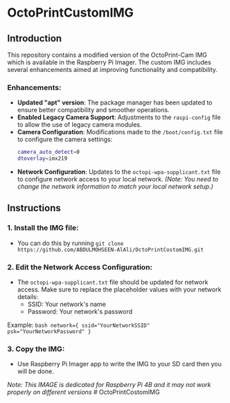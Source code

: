 # OctoPrintCustomIMG

## Introduction

This repository contains a modified version of the OctoPrint-Cam IMG which is available in the Raspberry Pi Imager. The custom IMG includes several enhancements aimed at improving functionality and compatibility.

### Enhancements:
- **Updated "apt" version**: The package manager has been updated to ensure better compatibility and smoother operations.
- **Enabled Legacy Camera Support**: Adjustments to the `raspi-config` file to allow the use of legacy camera modules.
- **Camera Configuration**: Modifications made to the `/boot/config.txt` file to configure the camera settings:
    ```bash
    camera_auto_detect=0
    dtoverlay=imx219
    ```
- **Network Configuration**: Updates to the `octopi-wpa-supplicant.txt` file to configure network access to your local network. *(Note: You need to change the network information to match your local network setup.)*

## Instructions

### 1. **Install the IMG file**:
   - You can do this by running `git clone https://github.com/ABDULMOHSEEN-AlAli/OctoPrintCostomIMG.git`

### 2. **Edit the Network Access Configuration**:
   - The `octopi-wpa-supplicant.txt` file should be updated for network access. Make sure to replace the placeholder values with your network details:
     - SSID: Your network's name
     - Password: Your network's password

   Example:
   `bash
   network={
       ssid="YourNetworkSSID"
       psk="YourNetworkPassword"
   }`

### 3. **Copy the IMG**:
  - Use Raspberry Pi Imager app to write the IMG to your SD card then you will be done.

*Note: This IMAGE is dedicated for Raspberry Pi 4B and it may not work properly on different versions*
#   O c t o P r i n t C o s t o m I M G  
 